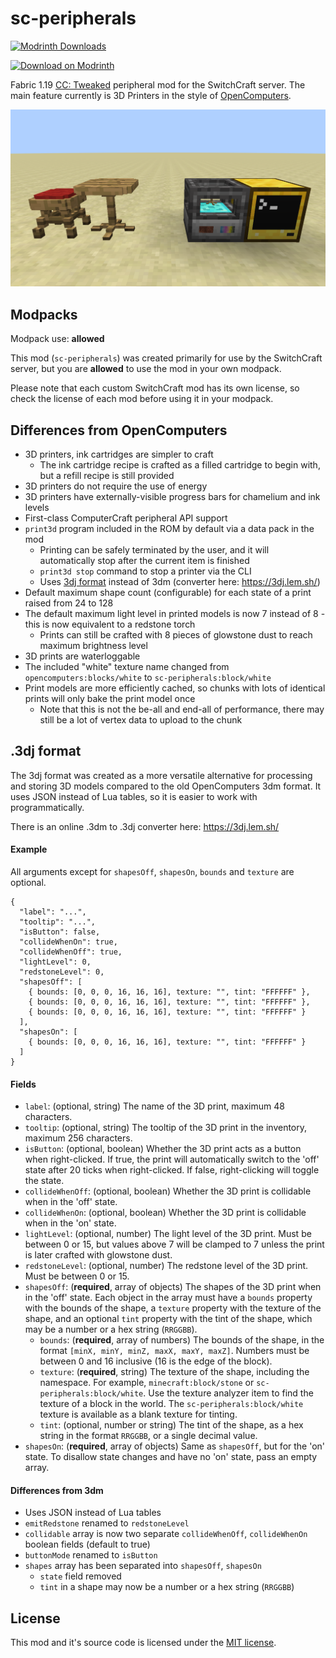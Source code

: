 # sc-peripherals

[![Modrinth Downloads](https://img.shields.io/modrinth/dt/sc-peripherals)](https://modrinth.com/mod/sc-peripherals/)

[![Download on Modrinth](https://i.imgur.com/hbYUrTZ.png)](https://modrinth.com/mod/sc-peripherals/)

Fabric 1.19 [CC: Tweaked](https://github.com/cc-tweaked/cc-tweaked) peripheral mod for the SwitchCraft server. 
The main feature currently is 3D Printers in the style of 
[OpenComputers](https://github.com/MightyPirates/OpenComputers).

![sc-peripherals](img/header.png)

## Modpacks

Modpack use: **allowed**

This mod (`sc-peripherals`) was created primarily for use by the SwitchCraft server, but you are **allowed** to use the 
mod in your own modpack.

Please note that each custom SwitchCraft mod has its own license, so check the license of each mod before using it in 
your modpack.

## Differences from OpenComputers

- 3D printers, ink cartridges are simpler to craft
  - The ink cartridge recipe is crafted as a filled cartridge to begin with, but a refill recipe is still provided
- 3D printers do not require the use of energy
- 3D printers have externally-visible progress bars for chamelium and ink levels
- First-class ComputerCraft peripheral API support
- `print3d` program included in the ROM by default via a data pack in the mod
  - Printing can be safely terminated by the user, and it will automatically stop after the current item is finished
  - `print3d stop` command to stop a printer via the CLI
  - Uses [3dj format](#3dj-format) instead of 3dm (converter here: https://3dj.lem.sh/)
- Default maximum shape count (configurable) for each state of a print raised from 24 to 128
- The default maximum light level in printed models is now 7 instead of 8 - this is now equivalent to a redstone torch
  - Prints can still be crafted with 8 pieces of glowstone dust to reach maximum brightness level
- 3D prints are waterloggable
- The included "white" texture name changed from `opencomputers:blocks/white` to `sc-peripherals:block/white`
- Print models are more efficiently cached, so chunks with lots of identical prints will only bake the print model once
  - Note that this is not the be-all and end-all of performance, there may still be a lot of vertex data to upload to
    the chunk

## .3dj format

The 3dj format was created as a more versatile alternative for processing and storing 3D models compared to the old
OpenComputers 3dm format. It uses JSON instead of Lua tables, so it is easier to work with programmatically.

There is an online .3dm to .3dj converter here: https://3dj.lem.sh/

#### Example

All arguments except for `shapesOff`, `shapesOn`, `bounds` and `texture` are optional.

```json5
{
  "label": "...",
  "tooltip": "...",
  "isButton": false,
  "collideWhenOn": true,
  "collideWhenOff": true,
  "lightLevel": 0,
  "redstoneLevel": 0,
  "shapesOff": [
    { bounds: [0, 0, 0, 16, 16, 16], texture: "", tint: "FFFFFF" },
    { bounds: [0, 0, 0, 16, 16, 16], texture: "", tint: "FFFFFF" },
    { bounds: [0, 0, 0, 16, 16, 16], texture: "", tint: "FFFFFF" }
  ],
  "shapesOn": [
    { bounds: [0, 0, 0, 16, 16, 16], texture: "", tint: "FFFFFF" }  
  ]
}
```

#### Fields

- `label`: (optional, string) The name of the 3D print, maximum 48 characters.
- `tooltip`: (optional, string) The tooltip of the 3D print in the inventory, maximum 256 characters.
- `isButton`: (optional, boolean) Whether the 3D print acts as a button when right-clicked. If true, the print will
  automatically switch to the 'off' state after 20 ticks when right-clicked. If false, right-clicking will toggle the 
  state.
- `collideWhenOff`: (optional, boolean) Whether the 3D print is collidable when in the 'off' state.
- `collideWhenOn`: (optional, boolean) Whether the 3D print is collidable when in the 'on' state.
- `lightLevel`: (optional, number) The light level of the 3D print. Must be between 0 or 15, but values above 7 will
  be clamped to 7 unless the print is later crafted with glowstone dust.
- `redstoneLevel`: (optional, number) The redstone level of the 3D print. Must be between 0 or 15.
- `shapesOff`: (**required**, array of objects) The shapes of the 3D print when in the 'off' state. Each object in the array
  must have a `bounds` property with the bounds of the shape, a `texture` property with the texture of the shape, and an
  optional `tint` property with the tint of the shape, which may be a number or a hex string (`RRGGBB`).
  - `bounds`: (**required**, array of numbers) The bounds of the shape, in the format
    `[minX, minY, minZ, maxX, maxY, maxZ]`. Numbers must be between 0 and 16 inclusive (16 is the edge of the block).
  - `texture`: (**required**, string) The texture of the shape, including the namespace. For example,
    `minecraft:block/stone` or `sc-peripherals:block/white`. Use the texture analyzer item to find the texture of a
    block in the world. The `sc-peripherals:block/white` texture is available as a blank texture for tinting.
  - `tint`: (optional, number or string) The tint of the shape, as a hex string in the format `RRGGBB`, or a single
    decimal value.
- `shapesOn`: (**required**, array of objects) Same as `shapesOff`, but for the 'on' state. To disallow state changes
  and have no 'on' state, pass an empty array.

#### Differences from 3dm

- Uses JSON instead of Lua tables
- `emitRedstone` renamed to `redstoneLevel`
- `collidable` array is now two separate `collideWhenOff`, `collideWhenOn` boolean fields (default to true)
- `buttonMode` renamed to `isButton`
- `shapes` array has been separated into `shapesOff`, `shapesOn`
  - `state` field removed 
  - `tint` in a shape may now be a number or a hex string (`RRGGBB`)
  
## License

This mod and it's source code is licensed under the [MIT license](https://github.com/SwitchCraftCC/sc-peripherals/blob/HEAD/LICENSE).
